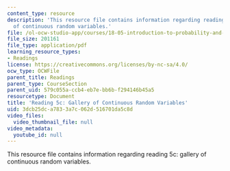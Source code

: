 ```yaml
---
content_type: resource
description: 'This resource file contains information regarding reading 5c: gallery
  of continuous random variables.'
file: /ol-ocw-studio-app/courses/18-05-introduction-to-probability-and-statistics-spring-2014/3dcb25dca7833a7c062d516701da5c8d_MIT18_05S14_Reading5c.pdf
file_size: 201161
file_type: application/pdf
learning_resource_types:
- Readings
license: https://creativecommons.org/licenses/by-nc-sa/4.0/
ocw_type: OCWFile
parent_title: Readings
parent_type: CourseSection
parent_uid: 579c055a-ccb4-eb7e-bb6b-f294146b45a5
resourcetype: Document
title: 'Reading 5c: Gallery of Continuous Random Variables'
uid: 3dcb25dc-a783-3a7c-062d-516701da5c8d
video_files:
  video_thumbnail_file: null
video_metadata:
  youtube_id: null
---
```

This resource file contains information regarding reading 5c: gallery of continuous random variables.